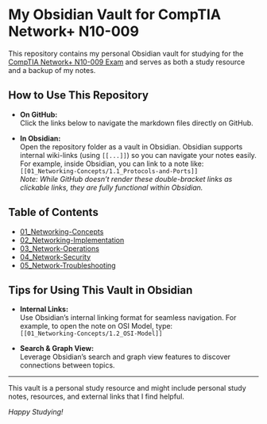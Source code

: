 # My Obsidian Vault for CompTIA Network+ N10-009

This repository contains my personal Obsidian vault for studying for the [CompTIA Network+ N10-009 Exam](https://www.comptia.org/certifications/network) and serves as both a study resource and a backup of my notes.

## How to Use This Repository

- **On GitHub:**  
  Click the links below to navigate the markdown files directly on GitHub.

- **In Obsidian:**  
  Open the repository folder as a vault in Obsidian. Obsidian supports internal wiki-links (using `[[...]]`) so you can navigate your notes easily. For example, inside Obsidian, you can link to a note like:  
  `[[01_Networking-Concepts/1.1_Protocols-and-Ports]]`  
  *Note: While GitHub doesn’t render these double-bracket links as clickable links, they are fully functional within Obsidian.*

## Table of Contents

- [01_Networking-Concepts](./01_Networking-Concepts/Networking-Concepts.md)
- [02_Networking-Implementation](./02_Networking-Implementation/Networking-Implementation.md)
- [03_Network-Operations](./03_Network-Operations/Network-Operations.md)
- [04_Network-Security](./04_Network-Security/Network-Security.md)
- [05_Network-Troubleshooting](./05_Network-Troubleshooting/Network-Troubleshooting.md)

## Tips for Using This Vault in Obsidian

- **Internal Links:**  
  Use Obsidian’s internal linking format for seamless navigation. For example, to open the note on OSI Model, type:  
  `[[01_Networking-Concepts/1.2_OSI-Model]]`

- **Search & Graph View:**  
  Leverage Obsidian’s search and graph view features to discover connections between topics.

---

This vault is a personal study resource and might include personal study notes, resources, and external links that I find helpful.

*Happy Studying!*
